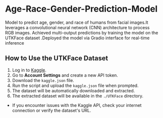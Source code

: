 # Age-Race-Gender-Prediction-Model
Model to predict age, gender, and race of humans from facial images.It leverages a convolutional neural network (CNN) architecture to process RGB images. Achieved multi-output predictions by training the model on the UTKFace dataset .Deployed the model via Gradio interface for real-time inference

## How to Use the UTKFace Dataset

1. Log in to [Kaggle](https://www.kaggle.com/).
2. Go to **Account Settings** and create a new API token.
3. Download the `kaggle.json` file.
4. Run the script and upload the `kaggle.json` file when prompted.
5. The dataset will be automatically downloaded and extracted.
6. The extracted dataset will be available in the `./UTKFace` directory.

- If you encounter issues with the Kaggle API, check your internet connection or verify the dataset's URL.
